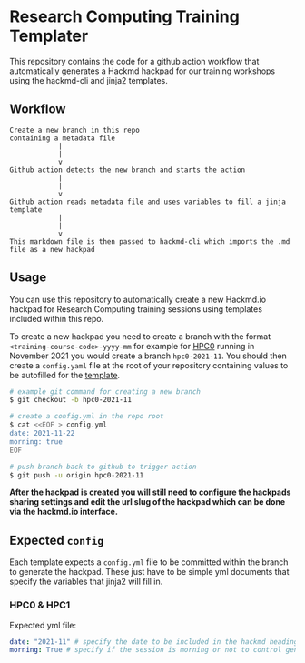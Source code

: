 # Research Computing Training Templater

This repository contains the code for a github action workflow that automatically generates a Hackmd hackpad for 
our training workshops using the hackmd-cli and jinja2 templates.

## Workflow

```
Create a new branch in this repo
containing a metadata file
            |
            |
            v
Github action detects the new branch and starts the action
            |  
            |
            v
Github action reads metadata file and uses variables to fill a jinja template
            |
            |
            v
This markdown file is then passed to hackmd-cli which imports the .md file as a new hackpad
```

## Usage

You can use this repository to automatically create a new Hackmd.io hackpad for Research Computing training sessions using templates included within this repo.

To create a new hackpad you need to create a branch with the format `<training-course-code>-yyyy-mm` for example for [HPC0](https://arc.leeds.ac.uk/training/courses/hpc0/) running in November 2021 you would create a branch `hpc0-2021-11`. You should then create a `config.yaml` file at the root of your repository containing values to be autofilled for the [template](#expected-config).

```bash
# example git command for creating a new branch
$ git checkout -b hpc0-2021-11

# create a config.yml in the repo root
$ cat <<EOF > config.yml
date: 2021-11-22
morning: true
EOF

# push branch back to github to trigger action
$ git push -u origin hpc0-2021-11

```

**After the hackpad is created you will still need to configure the hackpads sharing settings and edit the url slug of the hackpad which can be done via the hackmd.io interface.**

## Expected `config`

Each template expects a `config.yml` file to be committed within the branch to generate the hackpad. These just have to be simple
yml documents that specify the variables that jinja2 will fill in.

### HPC0 & HPC1

Expected yml file:

```yml
date: "2021-11" # specify the date to be included in the hackmd heading
morning: True # specify if the session is morning or not to control generated agenda timings
```
